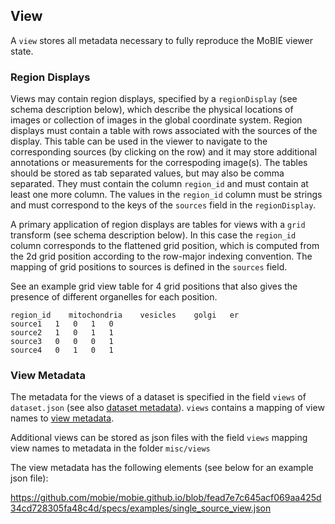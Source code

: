 ## <a name="view"></a>View

A `view` stores all metadata necessary to fully reproduce the MoBIE viewer state.

### <a name="view-source-annotations"></a>Region Displays

Views may contain region displays, specified by a `regionDisplay` (see schema description below), which describe the physical locations of images or collection of images in the global coordinate system.
Region displays must contain a table with rows associated with the sources of the display. This table can be used in the viewer to navigate to the corresponding sources (by clicking on the row) and it may store additional annotations or measurements for the correspoding image(s).
The tables should be stored as tab separated values, but may also be comma separated.
They must contain the column `region_id` and must contain at least one more column.
The values in the `region_id` column must be strings and must correspond to the keys of the `sources` field in the `regionDisplay`.

A primary application of region displays are tables for views with a `grid` transform (see schema description below).
In this case the `region_id` column corresponds to the flattened grid position, which is computed from the 2d grid position according to the row-major indexing convention.
The mapping of grid positions to sources is defined in the `sources` field.

See an example grid view table for 4 grid positions that also gives the presence of different organelles for each position.
```tsv
region_id    mitochondria    vesicles    golgi   er
source1   1   0   1   0
source2   1   0   1   1
source3   0   0   0   1
source4   0   1   0   1
```

### <a name="view-metadata"></a>View Metadata

The metadata for the views of a dataset is specified in the field `views` of `dataset.json` (see also [dataset metadata](#dataset-metadata)).
`views` contains a mapping of view names to [view metadata](../schema/view.schema.json).

Additional views can be stored as json files with the field `views` mapping view names to metadata in the folder `misc/views`

The view metadata has the following elements (see below for an example json file):

https://github.com/mobie/mobie.github.io/blob/fead7e7c645acf069aa425d34cd728305fa48c4d/specs/examples/single_source_view.json
